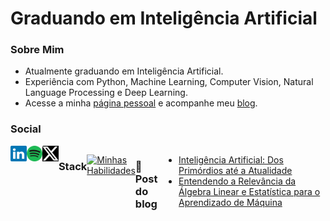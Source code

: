 # Graduando em Inteligência Artificial
### Sobre Mim
<!--Sobre mim: Start-->
- Atualmente graduando em Inteligência Artificial.
- Experiência com Python, Machine Learning, Computer Vision, Natural Language Processing e Deep Learning.
- Acesse a minha [página pessoal](https://lucasdnoronha.github.io/site-pessoal/) e acompanhe meu [blog](https://medium.com/@lucasdiasnoronha1).
<!--Sobre mim: End-->

### Social
<!--Social Media: Start-->
<div style="display: flex; justify-content: center;">
    <a href="https://www.linkedin.com/in/lucasdiasnoronha" title="Linkedin"><img src="https://raw.githubusercontent.com/CLorant/readme-social-icons/main/large/filled/linkedin.svg" alt="Linkedin"></a>
    <a href="https://open.spotify.com/user/31rilxk7zcpbmuvopihjuufn5ziu?si=85759a75869846eb" title="Spotify"><img src="https://raw.githubusercontent.com/CLorant/readme-social-icons/main/large/filled/spotify.svg" alt="Spotify"></a>
    <a href="https://x.com/dlucasnoronha" title="X"><img src="https://raw.githubusercontent.com/CLorant/readme-social-icons/main/large/filled/twitter-x.svg" alt="X"></a>
<!--Social Media: End-->
    
### Stack
[![Minhas Habilidades](https://skillicons.dev/icons?i=azure,aws,docker,git,githubactions,jenkins,py,vim,anaconda,bash,linux,opencv,pytorch,sklearn,tensorflow)](https://skillicons.dev)

### 📕 Post do blog
<!-- BLOG-POST-LIST:START -->
- [Inteligência Artificial: Dos Primórdios até a Atualidade](https://medium.com/@lucasdiasnoronha1/inteligência-artificial-dos-primórdios-até-a-atualidade-afb6b7af8451)
- [Entendendo a Relevância da Álgebra Linear e Estatística para o Aprendizado de Máquina](https://medium.com/@lucasdiasnoronha1/entendendo-a-relevância-da-álgebra-linear-e-estatística-para-o-aprendizado-de-máquina-907df28655ff)
<!-- BLOG-POST-LIST:START -->


